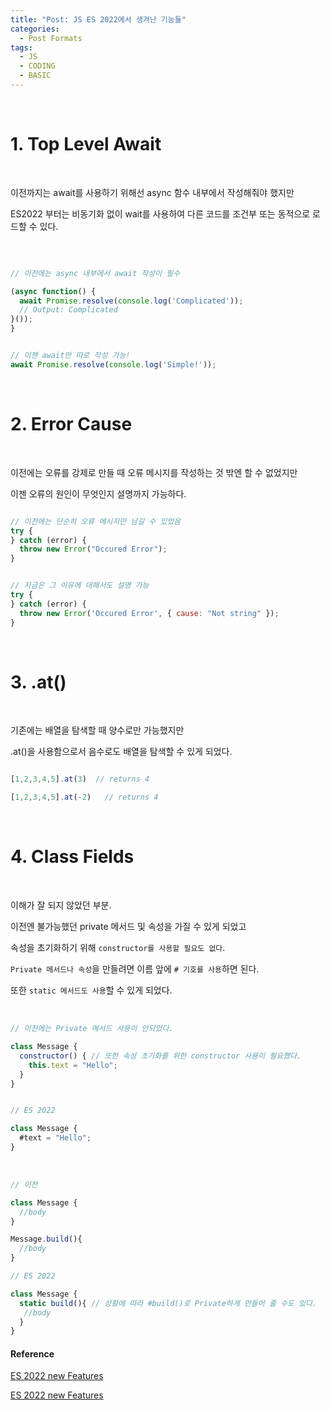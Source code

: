 ```yaml
---
title: "Post: JS ES 2022에서 생겨난 기능들"
categories:
  - Post Formats
tags:
  - JS
  - CODING
  - BASIC
---
```


<br>

# 1. Top Level Await

<br>

이전까지는 await를 사용하기 위해선 async 함수 내부에서 작성해줘야 했지만

ES2022 부터는 비동기화 없이 wait를 사용하여 다른 코드를 조건부 또는 동적으로 로드할 수 있다.

<br>

```js

// 이전에는 async 내부에서 await 작성이 필수

(async function() {
  await Promise.resolve(console.log('Complicated'));
  // Output: Complicated
}());
}


// 이젠 await만 따로 작성 가능!
await Promise.resolve(console.log('Simple!'));

```

<br>

# 2. Error Cause

<br>

이전에는 오류를 강제로 만들 때 오류 메시지를 작성하는 것 밖엔 할 수 없었지만

이젠 오류의 원인이 무엇인지 설명까지 가능하다.

```js

// 이전에는 단순히 오류 메시지만 남길 수 있었음
try {
} catch (error) {
  throw new Error("Occured Error");
}


// 지금은 그 이유에 대해서도 설명 가능
try {
} catch (error) {
  throw new Error('Occured Error', { cause: "Not string" });
}

```

<br>

# 3. .at()

<br>

기존에는 배열을 탐색할 때 양수로만 가능했지만

.at()을 사용함으로서 음수로도 배열을 탐색할 수 있게 되었다.

```js

[1,2,3,4,5].at(3)  // returns 4

[1,2,3,4,5].at(-2)   // returns 4

```

<br>

# 4. Class Fields

<br>

이해가 잘 되지 않았던 부분.

이전엔 불가능했던 private 메서드 및 속성을 가질 수 있게 되었고

속성을 초기화하기 위해 `constructor를 사용할 필요도 없다`.

`Private 메서드나 속성`을 만들려면 이름 앞에 `# 기호를 사용`하면 된다.

또한 `static 메서드도 사용`할 수 있게 되었다.

<br>

```js
// 이전에는 Private 메서드 사용이 안되었다.

class Message {
  constructor() { // 또한 속성 초기화를 위한 constructor 사용이 필요했다.
    this.text = "Hello";
  }
}


// ES 2022

class Message {
  #text = "Hello";
}
```
 
 <br>
 
```js
// 이전

class Message {
  //body
}  

Message.build(){
  //body
}

// ES 2022

class Message {
  static build(){ // 상황에 따라 #build()로 Private하게 만들어 줄 수도 있다.
   //body
  }
}


```
 
 
 
 

#### Reference

[ES 2022 new Features](https://dev.to/jasmin/whats-new-in-es2022-1de6v)

[ES 2022 new Features](https://javascript.plainenglish.io/4-best-new-es2022-features-6e73db339b21)

[]()
